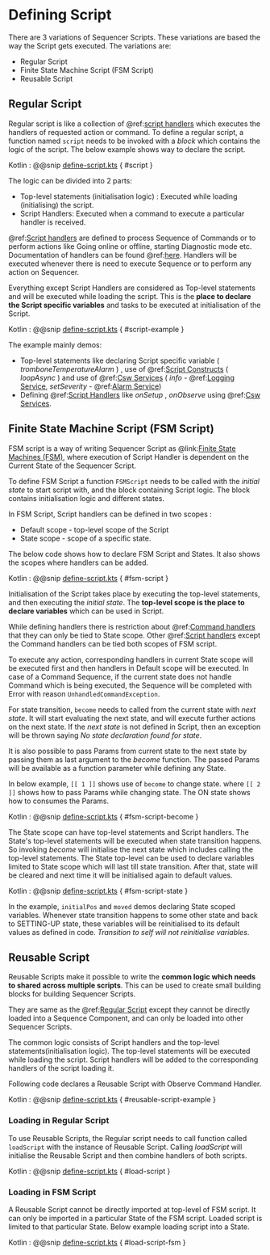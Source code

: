 # Defining Script
 
There are 3 variations of Sequencer Scripts. These variations are based the way the Script gets executed. The variations are:

- Regular Script
- Finite State Machine Script (FSM Script)
- Reusable Script

## Regular Script

Regular script is like a collection of @ref:[script handlers](handlers.md) which executes the handlers of requested action or command. 
To define a regular script, a function named `script` needs to be invoked with a *block* which contains the logic of the script.
The below example shows way to declare the script.

Kotlin
:   @@snip [define-script.kts](../../../../../../../examples/src/main/kotlin/esw/ocs/scripts/examples/paradox/DefineScriptExample.kts) { #script }
 
The logic can be divided into 2 parts:

- Top-level statements (initialisation logic) : Executed while loading (initialising) the script.
- Script Handlers: Executed when a command to execute a particular handler is received.

@ref:[Script handlers](handlers.md) are defined to process Sequence of Commands or to perform actions like Going online or offline, starting Diagnostic mode etc.
Documentation of handlers can be found @ref:[here](handlers.md). Handlers will be executed whenever there is need to execute Sequence or to perform any action
on Sequencer.

Everything except Script Handlers are considered as Top-level statements and will be executed while loading the script.
This is the **place to declare the Script specific variables** and tasks to be executed at initialisation of the Script.

Kotlin
:   @@snip [define-script.kts](../../../../../../../examples/src/main/kotlin/esw/ocs/scripts/examples/paradox/DefineScriptExample.kts) { #script-example }

The example mainly demos:

- Top-level statements like declaring Script specific variable ( *tromboneTemperatureAlarm* ) , use of @ref:[Script Constructs](../script-constructs.md) ( *loopAsync* ) and
use of @ref:[Csw Services](../csw-services.md) ( *info* - @ref:[Logging Service](../services/logging-service.md),
*setSeverity* - @ref:[Alarm Service](../services/alarm-service.md))
- Defining @ref:[Script Handlers](handlers.md) like *onSetup* , *onObserve* using @ref:[Csw Services](../script-constructs.md).

## Finite State Machine Script (FSM Script)

FSM script is a way of writing Sequencer Script as @link:[Finite State Machines (FSM)](https://en.wikipedia.org/wiki/Finite-state_machine), where execution of
Script Handler is dependent on the Current State of the Sequencer Script.   

To define FSM Script a function `FSMScript` needs to be called with the *initial state* to start script with, and the block containing Script logic.
The block contains initialisation logic and different states. 

In FSM Script, Script handlers can be defined in two scopes :

- Default scope - top-level scope of the Script 
- State scope - scope of a specific state.

The below code shows how to declare FSM Script and States. It also shows the scopes where handlers can be added.

Kotlin
:   @@snip [define-script.kts](../../../../../../../examples/src/main/kotlin/esw/ocs/scripts/examples/paradox/DefineScriptExample.kts) { #fsm-script }

Initialisation of the Script takes place by executing the top-level statements, and then executing the *initial state*. 
The **top-level scope is the place to declare variables** which can be used in Script. 

While defining handlers there is restriction about @ref:[Command handlers](handlers.md#command-handlers) that they can only be tied to State scope.
Other @ref:[Script handlers](handlers.md) except the Command handlers can be tied both scopes of FSM script.

To execute any action, corresponding handlers in current State scope will be executed first and then handlers in Default scope will be executed.
In case of a Command Sequence, if the current state does not handle Command which is being executed, the Sequence will be completed with Error with reason
`UnhandledCommandException`.

For state transition, `become` needs to called from the current state with *next state*. It will start evaluating the next state, and will execute further actions on the
next state. If the *next state* is not defined in Script, then an exception will be thrown saying *No state declaration found for state*.

It is also possible to pass Params from current state to the next state by passing them as last argument to the *become* function. The passed Params will be available as a
function parameter while defining any State.

In below example, `[[ 1 ]]` shows use of `become` to change state. where `[[ 2 ]]` shows how to pass Params while changing state. 
The ON state shows how to consumes the Params.

Kotlin
:   @@snip [define-script.kts](../../../../../../../examples/src/main/kotlin/esw/ocs/scripts/examples/paradox/DefineScriptExample.kts) { #fsm-script-become }

The State scope can have top-level statements and Script handlers. The State's top-level statements will be executed when state transition happens. So invoking *become*
will initialise the next state which includes calling the top-level statements. The State top-level can be used to declare variables limited to State scope which will 
last till state transition. After that, state will be cleared and next time it will be initialised again to default values. 

Kotlin
:   @@snip [define-script.kts](../../../../../../../examples/src/main/kotlin/esw/ocs/scripts/examples/paradox/DefineScriptExample.kts) { #fsm-script-state }

In the example, `initialPos` and `moved` demos declaring State scoped variables. Whenever state transition happens to some other state and back to SETTING-UP state,
these variables will be reinitialised to its default values as defined in code.
*Transition to self will not reinitialise variables*.      

## Reusable Script

Reusable Scripts make it possible to write the **common logic which needs to shared across multiple scripts**. This can be used to create small building blocks for building
Sequencer Scripts.
 
They are same as the @ref:[Regular Script](#regular-script) except they cannot be directly loaded into a Sequence Component, and can only be loaded into
other Sequencer Scripts.

The common logic consists of Script handlers and the top-level statements(initialisation logic). The top-level statements will be executed while
loading the script. Script handlers will be added to the corresponding handlers of the script loading it.

Following code declares a Reusable Script with Observe Command Handler.

Kotlin
:   @@snip [define-script.kts](../../../../../../../examples/src/main/kotlin/esw/ocs/scripts/examples/paradox/DefineScriptExample.kts) { #reusable-script-example }

### Loading in Regular Script

To use Reusable Scripts, the Regular script needs to call function called `loadScript` with the instance of Reusable Script. Calling *loadScript* will initialise
the Reusable Script and then combine handlers of both scripts.

Kotlin
:   @@snip [define-script.kts](../../../../../../../examples/src/main/kotlin/esw/ocs/scripts/examples/paradox/DefineScriptExample.kts) { #load-script }

### Loading in FSM Script

A Reusable Script cannot be directly imported at top-level of FSM script. It can only be imported in a particular State of the FSM script.
Loaded script is limited to that particular State. Below example loading script into a State.

Kotlin
:   @@snip [define-script.kts](../../../../../../../examples/src/main/kotlin/esw/ocs/scripts/examples/paradox/DefineScriptExample.kts) { #load-script-fsm }
